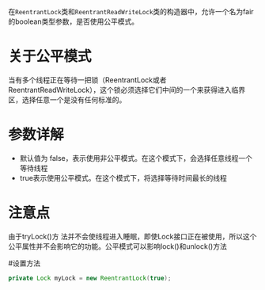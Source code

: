 在`ReentrantLock`类和`ReentrantReadWriteLock`类的构造器中，允许一个名为fair的boolean类型参数，是否使用公平模式。

# 关于公平模式
当有多个线程正在等待一把锁（ReentrantLock或者 ReentrantReadWriteLock），这个锁必须选择它们中间的一个来获得进入临界区，选择任意一个是没有任何标准的。


# 参数详解
* 默认值为 false，表示使用非公平模式。在这个模式下，会选择任意线程一个等待线程
* true表示使用公平模式。在这个模式下，将选择等待时间最长的线程

# 注意点
由于tryLock()方 法并不会使线程进入睡眠，即使Lock接口正在被使用，所以这个公平属性并不会影响它的功能。公平模式可以影响lock()和unlock()方法


#设置方法
```java
private Lock myLock = new ReentrantLock(true);
```

